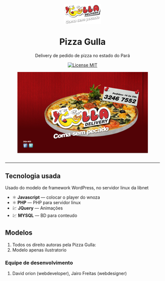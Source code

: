 <h1 align="center">
<br>
  <img src="img/logo.png"  width="120">
<br>
<br>
Pizza Gulla
</h1>

<p align="center">
Delivery de pedido de pizza no estado do Pará</p>

<p align="center">
  <a href="#">
    <img src="https://img.shields.io/badge/License-MIT-blue.svg" alt="License MIT">
  </a>
</p>

<div align="center">
  <img src="img/home.png" alt="web" align="center" width="425"><br><br>
 


</div>

<hr />

## Tecnologia usada

Usado do modelo de framework WordPress, no servidor linux da libnet

- ⚛️ **Javascript** — colocar o player do wnoza
- ⚛️ **PHP** — PHP para servidor linux
- 💹 **JQuery** — Animações
- 💹 **MYSQL** — BD para conteudo



## Modelos

1. Todos os direito autoras pela Pizza Gulla:<br />
3. Modelo apenas ilustratorio<br />

### Equipe de desenvolvimento

1. David orion (webdeveloper), Jairo Freitas (webdesigner)



